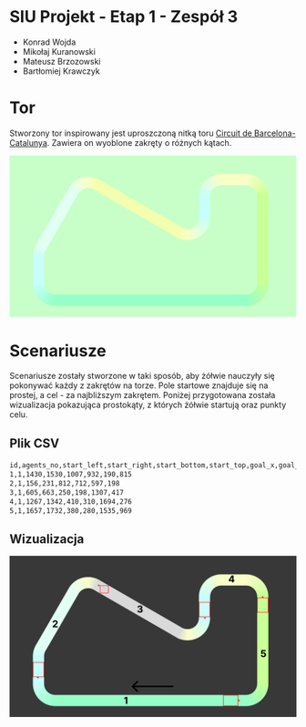 # SIU Projekt - Etap 1 - Zespół 3
- Konrad Wojda
- Mikołaj Kuranowski
- Mateusz Brzozowski
- Bartłomiej Krawczyk

# Tor
Stworzony tor inspirowany jest uproszczoną nitką toru [Circuit de Barcelona-Catalunya](https://pl.wikipedia.org/wiki/Circuit_de_Barcelona-Catalunya). Zawiera on wyoblone zakręty o różnych kątach.  

![](roads.png)

# Scenariusze
Scenariusze zostały stworzone w taki sposób, aby żółwie nauczyły się pokonywać każdy z zakrętów na torze. Pole startowe znajduje się na prostej, a cel - za najbliższym zakrętem. Poniżej przygotowana została wizualizacja pokazująca prostokąty, z których żółwie startują oraz punkty celu.
## Plik CSV
```csv
id,agents_no,start_left,start_right,start_bottom,start_top,goal_x,goal_y
1,1,1430,1530,1007,932,190,815
2,1,156,231,812,712,597,198
3,1,605,663,250,198,1307,417
4,1,1267,1342,410,310,1694,276
5,1,1657,1732,380,280,1535,969
```
## Wizualizacja

![](stages.png)